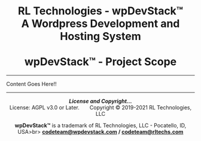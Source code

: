 <div align="center">

# RL Technologies - wpDevStack&trade;<br>A Wordpress Development and Hosting System<br><br>wpDevStack&trade; - Project Scope

</div>
<hr>

Content Goes Here!!

<hr>
<div align="center">
<b><i>License and Copyright...</i></b><br>
License: AGPL v3.0 or Later.  &nbsp; &nbsp; &nbsp; Copyright &copy; 2019-2021 RL Technologies, LLC

**wpDevStack&trade;** is a trademark of RL Technologies, LLC - Pocatello, ID, USA>br>
**codeteam@wpdevstack.com  /  codeteam@rltechs.com**
</div>
